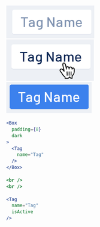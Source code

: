 <div class="references">
  <div class="reference">
    <a href="public/images/components/Tag/1.png">
      <img src="public/images/components/Tag/1.png" alt="Tag 1" />
    </a>
  </div>
  <div class="reference">
    <a href="public/images/components/Tag/2.png">
      <img src="public/images/components/Tag/2.png" alt="Tag 2" />
    </a>
  </div>
  <div class="reference">
    <a href="public/images/components/Tag/3.png">
      <img src="public/images/components/Tag/3.png" alt="Tag 3" />
    </a>
  </div>
</div>

```jsx
<Box
  padding={8}
  dark
>
  <Tag
    name="Tag"
  />
</Box>

<br />
<br />

<Tag
  name="Tag"
  isActive
/>
```
